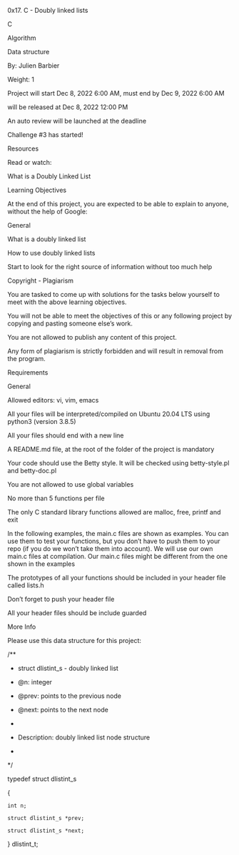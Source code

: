 0x17. C - Doubly linked lists

C

Algorithm

Data structure

 By: Julien Barbier

 Weight: 1

 Project will start Dec 8, 2022 6:00 AM, must end by Dec 9, 2022 6:00 AM

 will be released at Dec 8, 2022 12:00 PM

 An auto review will be launched at the deadline

Challenge #3 has started!

Resources

Read or watch:



What is a Doubly Linked List

Learning Objectives

At the end of this project, you are expected to be able to explain to anyone, without the help of Google:



General

What is a doubly linked list

How to use doubly linked lists

Start to look for the right source of information without too much help

Copyright - Plagiarism

You are tasked to come up with solutions for the tasks below yourself to meet with the above learning objectives.

You will not be able to meet the objectives of this or any following project by copying and pasting someone else’s work.

You are not allowed to publish any content of this project.

Any form of plagiarism is strictly forbidden and will result in removal from the program.

Requirements

General

Allowed editors: vi, vim, emacs

All your files will be interpreted/compiled on Ubuntu 20.04 LTS using python3 (version 3.8.5)

All your files should end with a new line

A README.md file, at the root of the folder of the project is mandatory

Your code should use the Betty style. It will be checked using betty-style.pl and betty-doc.pl

You are not allowed to use global variables

No more than 5 functions per file

The only C standard library functions allowed are malloc, free, printf and exit

In the following examples, the main.c files are shown as examples. You can use them to test your functions, but you don’t have to push them to your repo (if you do we won’t take them into account). We will use our own main.c files at compilation. Our main.c files might be different from the one shown in the examples

The prototypes of all your functions should be included in your header file called lists.h

Don’t forget to push your header file

All your header files should be include guarded

More Info

Please use this data structure for this project:



/**

 * struct dlistint_s - doubly linked list

 * @n: integer

 * @prev: points to the previous node

 * @next: points to the next node

 *

 * Description: doubly linked list node structure

 * 

 */

typedef struct dlistint_s

{

    int n;

    struct dlistint_s *prev;

    struct dlistint_s *next;

} dlistint_t;
